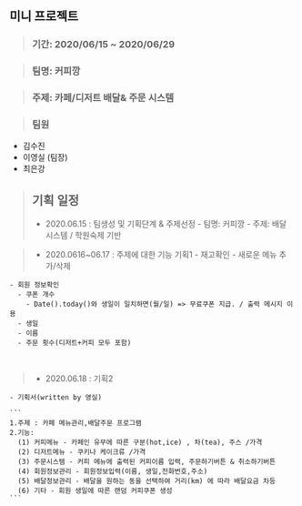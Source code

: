 ## 미니 프로젝트

> ### 기간: 2020/06/15 ~ 2020/06/29

> ### 팀명: 커피깡

> ### 주제: 카페/디저트 배달& 주문 시스템

> ### 팀원
  - 김수진
  - 이영실 (팀장)
  - 최은강
  
  
> ## 기획 일정
> - 2020.06.15 : 팀생성 및 기획단계 & 주제선정
    - 팀명: 커피깡
    - 주제: 배달 시스템 / 학원숙제 기반

> - 2020.0616~06.17 : 주제에 대한 기능 기획1
    - 재고확인
      - 새로운 메뉴 추가/삭제

    - 회원 정보확인
      - 쿠폰 개수
        - Date().today()와 생일이 일치하면(월/일) => 무료쿠폰 지급. / 출력 메시지 이용
      - 생일
      - 이름
      - 주문 횟수(디저트+커피 모두 포함)
  
<br>

  
> - 2020.06.18 : 기획2

    - 기획서(written by 영실)

    ```
    1.주제 : 카페 메뉴관리,배달주문 프로그램 
    2.기능: 
      (1) 커피메뉴 - 카페인 유무에 따른 구분(hot,ice) , 차(tea), 주스 /가격
      (2) 디저트메뉴 - 쿠키나 케이크류 /가격
      (3) 주문시스템 - 커피 메뉴에 출력된 커피이름 입력, 주문하기버튼 & 취소하기버튼
      (4) 회원정보관리 - 회원정보입력(이름, 생일,전화번호,주소)
      (5) 배달정보관리 - 배달을 원하는 동을 선택하여 거리(km) 에 따라 배달요금 차등
      (6) 기타 - 회원 생일에 따른 랜덤 커피쿠폰 생성
    ```
